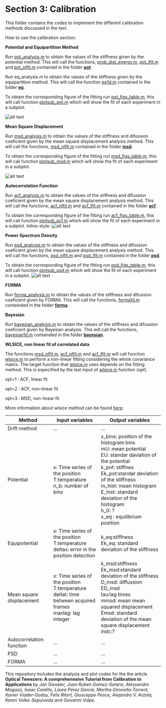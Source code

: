 # Section 3: Calibration
 This folder contains the codes to implement the different calibration methods discussed in the text.
 
How to use the calibration section:

**Potential and Equipartition Method**

Run [pot_analysis.m](pot/pot_analysis.m) to obtain the values of the stiffness given by the potential method. This will call the functions, [prob_dist_energy.m](pot/prob_dist_energy.m), [pot_lfit.m](pot/pot_lfit.m)  and   [pot_nlfit.m](pot/pot_nlfit.m) contained in the folder **[pot](pot/)**.


Run eq_analysis.m to obtain the values of the stiffness given by the equipartition method. This will call the function [eq1d.m](eq/eq1d.m) contained in the folder **[eq](eq/)**.

To obtain the corresponding figure of the fitting run [pot_figs_table.m](pot/pot_figs_table.m), this will call function  [plotsub_pot.m](pot/plotsub_pot.m) which will show the fit of each experiment in a subplot. 

![alt text](https://github.com/LauraPerezG/tweezers_AOP_tutorial/blob/merge_26nov_ales_lau/sec3_calibration/figures/POT.jpg "Fit for Potential and Equipartition method")

**Mean Square Displacement**

Run [msd_analysis.m](msd/msd_analysis.m) to obtain the values of the stiffness and difussion coeficient given by the mean square displacement analysis method. This will call the functions, [msd_nlfit.m](msd/msd_nlfit.m) contained in the folder **[msd](msd/)**.


To obtain the corresponding figure of the fitting run [msd_figs_table.m](msd/msd_figs_table.m), this will call function  [plotsub_msd.m](msd/plotsub_msd.m) which will show the fit of each experiment in a subplot. 

![alt text](https://github.com/LauraPerezG/tweezers_AOP_tutorial/blob/merge_26nov_ales_lau/sec3_calibration/figures/MSD.jpg "Fit for Mean Square Displacement")


**Autocorrelation Function**

Run [acf_analysis.m](acf/acf_analysis.m) to obtain the values of the stiffness and difussion coeficient given by the mean square displacement analysis method. This will call the functions, [acf_nlfit.m](acf/acf_nlfit.m) and [acf_lfit.m](acf/acf_lfit.m) contained in the folder  **[acf](acf/)**.


To obtain the corresponding figure of the fitting run [acf_figs_table.m](acf/acf_figs_table.m), this will call function  [plotsub_acf.m](acf/plotsub_acf.m) which will show the fit of each experiment in a subplot. 
Inline-style: 
![alt text](https://github.com/LauraPerezG/tweezers_AOP_tutorial/blob/merge_26nov_ales_lau/sec3_calibration/figures/ACF.jpg "Fit for Autocorrelation Function")



**Power Spectrum Density**

Run [psd_analysis.m](psd/psd_analysis.m) to obtain the values of the stiffness and difussion coeficient given by the mean square displacement analysis method. This will call the functions, [psd_nlfit.m](psd/psd_nlfit.m) and [psd_lfit.m](psd/psd_lfit.m) contained in the folder  **[psd](psd/)**.


To obtain the corresponding figure of the fitting run [psd_figs_table.m](psd/psd_figs_table.m), this will call function  [plotsub_psd.m](psd/plotsub_psd.m) which will show the fit of each experiment in a subplot. 
![alt text](https://github.com/LauraPerezG/tweezers_AOP_tutorial/blob/merge_26nov_ales_lau/sec3_calibration/figures/PSD.jpg "Fit for Power Spectrum Density method")

**FORMA**

Run [forma_analysis.m](forma/forma_analysis.m) to obtain the values of the stiffness and difussion coeficient given by FORMA.  This will call the functions, [forma1d.m](forma/forma1d.m) containded in the folder  **[forma](forma/)**.


**Bayesian**
  
Run [bayesian_analysis.m](bayesian/bayesian_analysis.m) to obtain the values of the stiffness and difussion coeficient given by Bayesian analysis.  This will call the functions, [bayesian1d.m](bayesian/bayesian1d.m) containded in the folder  **[bayesian](bayesian/)**.


**WLSICE, non linear fit of correlated data**

The functions [msd_nlfit.m](msd/msd_nlfit.m), [acf_nlfit.m](acf/acf_nlfit.m) and [acf_lfit.m](acf/acf_lfit.m) will call function [wlsice.m](statistics_func/wlsice.m) to perform a non-linear fitting considering the whole covariance matrix.  The target function that [wlsice.m](statistics_func/wlsice.m) uses depends on the fitting method. This is especified by the last input of  [wlsice.m](statistics_func/wlsice.m) function (*opt*).

opt=1 : ACF, linear fit

opt=2 : ACF, non-linear fit

opt=3 :  MSD, non-linear fit

More information about wlsice method can be found [here](https://www.nature.com/articles/s41598-018-24983-y):






| Method        | Input variables           | Output variables |
| ------------- |-------------| -------------|
|Drift method  | ... |  ...|
| Potential     |  x: Time series of the position <br> T:temperature  <br>  n_b: number of bins| x_bins: position of the histogram bins <br> mU: mean potential <br> EU: standar daviation of the potential <br> k_pot: stiffnes <br> Ek_pot:standar deviation of the stiffness <br> m_hist: mean histogram <br> E_hist: standard deviation of the histogram <br> h_0: ? <br> x_eq : equilibrium position |
| Equipotential   | x: Time series of the position <br> T:temperature  <br>  deltax: error in the position detection |  k_eq:stiffness <br> Ek_eq: standard deviation of the stiffness|
| Mean square displacement | x: Time series of the position <br> T:temperature  <br>  deltat: time between acquired frames <br> maxlag: lag integer |k_msd:stiffness <br> Ek_msd:standard deviation of the stiffness <br> D_msd: diffussion <br> ED_msd <br> tau:lag times <br> mmsd: mean mean squared displacement <br> Emsd: standard deviation of the mean square displacement <br> indc:? |
| Autocorrelation function | ... |  ...|
| PSD | ... |  ...|
|FORMA  | ... |  ...|


 
This repository includes the analysis and plot codes for the the article **Optical Tweezers: A comprehennsive Tutorial  from Calibration to Applications** by *Jan Gieseler, Juan Ruben Gomez-Solano, Alessandro Magazù, Isaac Castillo, Laura Pérez García, Martha Gironella-Torrent, Xavier Viader-Godoy, Felix Ritort, Giusceppe Pesce, Alejandro V. Arzola, Karen Volke-Sepulveda and Giovanni Volpe*. 
 
